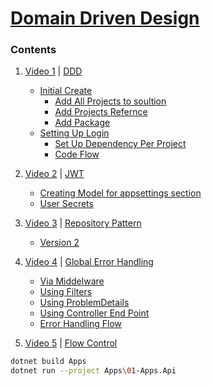 # [Domain Driven Design][YP]

### Contents
1. [Video 1][Y1] | [DDD][100]
    + [Initial Create][110]
        + [Add All Projects to soultion][111]
        + [Add Projects Refernce][112]
        + [Add Package][113]
    + [Setting Up Login][120]
        + [Set Up Dependency Per Project][121]
        + [Code Flow][122]
2. [Video 2][Y2] | [JWT][2]
    + [Creating Model for appsettings section][21]
    + [User Secrets][22]

3. [Video 3][Y3] | [Repository Pattern][3]
    + [Version 2][31]

4. [Video 4][Y4] | [Global Error Handling][4]
    + [Via Middelware][41]
    + [Using Filters][42]
    + [Using ProblemDetails][43]
    + [Using Controller End Point][44]
    + [Error Handling Flow][45]

5. [Video 5][Y5] | [Flow Control][5]

[100]:Docs\v\Video1-0.md
[110]:Docs\v\Video1-1-setup.md#intial-creation
[111]:Docs\v\Video1-1-setup.md#add-all-created-projects-in-solution
[112]:Docs\v\Video1-1-setup.md#add-project-refernce
[113]:Docs\v\Video1-1-setup.md#add-package
[120]:Docs\v\Video1-2-Setting-Up-Login.md#setting-up-login
[121]:Docs\v\Video1-2-Setting-Up-Login.md#setup-dependency-injection-per-project
[122]:Docs\v\Video1-2-Setting-Up-Login.md#code-flow

[2]:Docs\v\Video2-JWT.md#jwt
[21]:Docs\v\Video2-JWT.md#creating-model-for-appsettings-section
[22]:Docs\v\Video2-JWT.md#user-secret

[3]:Docs\v\Video3.md
[31]:Docs\v\Video3-v2.md

[4]:Docs\v\Video4.md#error-handling
[41]:Docs\v\Video4.md#via-middelware
[42]:Docs\v\Video4.md#via-exception-filter-attribute
[43]:Docs\v\Video4.md#using-problemdetails
[44]:Docs\v\Video4.md#via-error-endpoint
[45]:Docs\v\Video4.md#error-handling-flow

[5]:Docs\v\Video5-0.md

[YP]:https://www.youtube.com/playlist?list=PLzYkqgWkHPKBcDIP5gzLfASkQyTdy0t4k
[Y1]:https://www.youtube.com/watch?v=fhM0V2N1GpY
[Y2]:https://www.youtube.com/watch?v=38bQNWKh0dk
[Y3]:https://www.youtube.com/watch?v=ZwQf_JQUUCQ
[Y4]:https://www.youtube.com/watch?v=gMwAhKddHYQ
[Y5]:https://www.youtube.com/watch?v=tZ8gGqiq_IU

```bash
dotnet build Apps
dotnet run --project Apps\01-Apps.Api
```